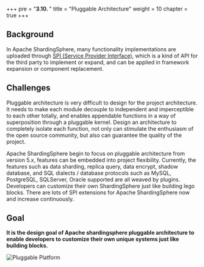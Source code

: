 +++
pre = "<b>3.10. </b>"
title = "Pluggable Architecture"
weight = 10
chapter = true
+++

## Background

In Apache ShardingSphere, many functionality implementations are uploaded through [SPI (Service Provider Interface)](https://docs.oracle.com/javase/tutorial/sound/SPI-intro.html),
which is a kind of API for the third party to implement or expand, and can be applied in framework expansion or component replacement.

## Challenges

Pluggable architecture is very difficult to design for the project architecture. 
It needs to make each module decouple to independent and imperceptible to each other totally, and enables appendable functions in a way of superposition through a pluggable kernel.
Design an architecture to completely isolate each function, not only can stimulate the enthusiasm of the open source community, but also can guarantee the quality of the project.

Apache ShardingSphere begin to focus on pluggable architecture from version 5.x, features can be embedded into project flexibility.
Currently, the features such as data sharding, replica query, data encrypt, shadow database,
and SQL dialects / database protocols such as MySQL, PostgreSQL, SQLServer, Oracle supported are all weaved by plugins.
Developers can customize their own ShardingSphere just like building lego blocks.
There are lots of SPI extensions for Apache ShardingSphere now and increase continuously.

## Goal

**It is the design goal of Apache shardingsphere pluggable architecture to enable developers to customize their own unique systems just like building blocks.**

![Pluggable Platform](https://shardingsphere.apache.org/document/current/img/pluggable_platform.png)
